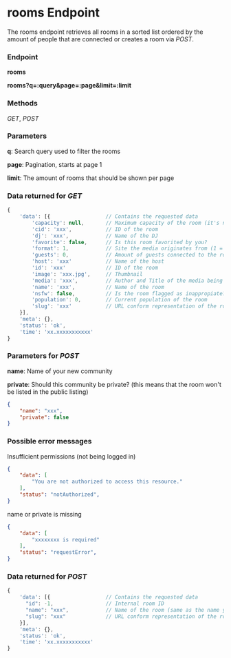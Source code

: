 # rooms Endpoint

The rooms endpoint retrieves all rooms in a sorted list ordered by the amount of people that are connected or creates a room via _POST_.

### Endpoint

**rooms**

**rooms?q=:query&page=:page&limit=:limit**

### Methods

_GET_, _POST_

### Parameters

**q**: Search query used to filter the rooms

**page**: Pagination, starts at page 1

**limit**: The amount of rooms that should be shown per page

### Data returned for _GET_

```js
{
    'data': [{                  // Contains the requested data
        'capacity': null,       // Maximum capacity of the room (it's null for most rooms but the most populated ones)
        'cid': 'xxx',           // ID of the room
        'dj': 'xxx',            // Name of the DJ
        'favorite': false,      // Is this room favorited by you?
        'format': 1,            // Site the media originates from (1 = youtube; 2 = soundcloud)
        'guests': 0,            // Amount of guests connected to the room
        'host': 'xxx'           // Name of the host
        'id': 'xxx'             // ID of the room
        'image': 'xxx.jpg',     // Thumbnail
        'media': 'xxx',         // Author and Title of the media being played
        'name': 'xxx',          // Name of the room
        'nsfw': false,          // Is the room flagged as inappropiate? (can not be set manually)
        'population': 0,        // Current population of the room
        'slug': 'xxx'           // URL conform representation of the room's name
    }],
    'meta': {},
    'status': 'ok',
    'time': 'xx.xxxxxxxxxxx'
}
```

### Parameters for _POST_

**name**: Name of your new community

**private**: Should this community be private? (this means that the room won't be listed in the public listing)  

```json
{
    "name": "xxx",
    "private": false
}
```

### Possible error messages

Insufficient permissions (not being logged in)
```json
{
    "data": [
        "You are not authorized to access this resource."
    ],
    "status": "notAuthorized",
}
```

name or private is missing
```json
{
    "data": [
        "xxxxxxxx is required"
    ],
    "status": "requestError",
}
```

### Data returned for _POST_

```js
{
    'data': [{                  // Contains the requested data
      "id": -1,                 // Internal room ID
      "name": "xxx",            // Name of the room (same as the name you sent via post)
      "slug": "xxx"             // URL conform representation of the room's name
    }],
    'meta': {},
    'status': 'ok',
    'time': 'xx.xxxxxxxxxxx'
}
```